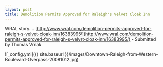 ```yaml
---
layout: post
title: Demolition Permits Approved for Raleigh's Velvet Cloak Inn
---
```


WRAL story.... [http://www.wral.com/demolition-permits-approved-for-raleigh-s-velvet-cloak-inn/16383995/](http://www.wral.com/demolition-permits-approved-for-raleigh-s-velvet-cloak-inn/16383995/) - Submitted by Thomas Vrnak


![_config.yml]({{ site.baseurl }}/images/Downtown-Raleigh-from-Western-Boulevard-Overpass-20081012.jpg)

